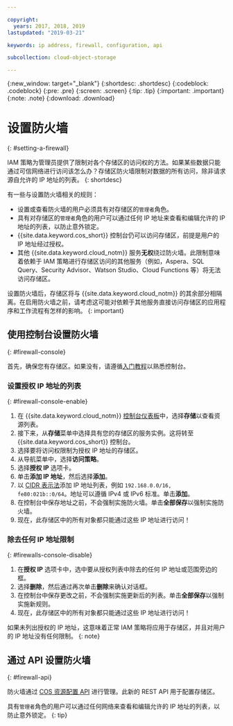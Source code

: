 ```yaml
---

copyright:
  years: 2017, 2018, 2019
lastupdated: "2019-03-21"

keywords: ip address, firewall, configuration, api

subcollection: cloud-object-storage

---
```

{:new_window: target="_blank"}
{:shortdesc: .shortdesc}
{:codeblock: .codeblock}
{:pre: .pre}
{:screen: .screen}
{:tip: .tip}
{:important: .important}
{:note: .note}
{:download: .download} 

# 设置防火墙
{: #setting-a-firewall}

IAM 策略为管理员提供了限制对各个存储区的访问权的方法。如果某些数据只能通过可信网络进行访问该怎么办？存储区防火墙限制对数据的所有访问，除非请求源自允许的 IP 地址的列表。
{: shortdesc}

有一些与设置防火墙相关的规则：

* 设置或查看防火墙的用户必须具有对存储区的`管理者`角色。 
* 具有对存储区的`管理者`角色的用户可以通过任何 IP 地址来查看和编辑允许的 IP 地址的列表，以防止意外锁定。
* {{site.data.keyword.cos_short}} 控制台仍可以访问存储区，前提是用户的 IP 地址经过授权。
* 其他 {{site.data.keyword.cloud_notm}} 服务**无权**绕过防火墙。此限制意味着依赖于 IAM 策略进行存储区访问的其他服务（例如，Aspera、SQL Query、Security Advisor、Watson Studio、Cloud Functions 等）将无法访问存储区。

设置防火墙后，存储区将与 {{site.data.keyword.cloud_notm}} 的其余部分相隔离。在启用防火墙之前，请考虑这可能对依赖于其他服务直接访问存储区的应用程序和工作流程有怎样的影响。
{: important}

## 使用控制台设置防火墙
{: #firewall-console}

首先，确保您有存储区。如果没有，请遵循[入门教程](/docs/services/cloud-object-storage?topic=cloud-object-storage-getting-started)以熟悉控制台。

### 设置授权 IP 地址的列表
{: #firewall-console-enable}

1. 在 {{site.data.keyword.cloud_notm}} [控制台仪表板](https://cloud.ibm.com/)中，选择**存储**以查看资源列表。
2. 接下来，从**存储**菜单中选择具有您的存储区的服务实例。这将转至 {{site.data.keyword.cos_short}} 控制台。
3. 选择要将访问权限制为授权 IP 地址的存储区。 
4. 从导航菜单中，选择**访问策略**。
5. 选择**授权 IP** 选项卡。
6. 单击**添加 IP 地址**，然后选择**添加**。
7. 以 [CIDR 表示法](https://en.wikipedia.org/wiki/Classless_Inter-Domain_Routing)添加 IP 地址列表，例如 `192.168.0.0/16, fe80:021b::0/64`。地址可以遵循 IPv4 或 IPv6 标准。单击**添加**。
8. 在控制台中保存地址之前，不会强制实施防火墙。单击**全部保存**以强制实施防火墙。
9. 现在，此存储区中的所有对象都只能通过这些 IP 地址进行访问！

### 除去任何 IP 地址限制
{: #firewalls-console-disable}

1. 在**授权 IP** 选项卡中，选中要从授权列表中除去的任何 IP 地址或范围旁边的框。
2. 选择**删除**，然后通过再次单击**删除**来确认对话框。
3. 在控制台中保存更改之前，不会强制实施更新后的列表。单击**全部保存**以强制实施新规则。
4. 现在，此存储区中的所有对象都只能通过这些 IP 地址进行访问！

如果未列出授权的 IP 地址，这意味着正常 IAM 策略将应用于存储区，并且对用户的 IP 地址没有任何限制。
{: note}


## 通过 API 设置防火墙
{: #firewall-api}

防火墙通过 [COS 资源配置 API](https://cloud.ibm.com/apidocs/cos/cos-configuration) 进行管理。此新的 REST API 用于配置存储区。 

具有`管理者`角色的用户可以通过任何网络来查看和编辑允许的 IP 地址的列表，以防止意外锁定。
{: tip}
